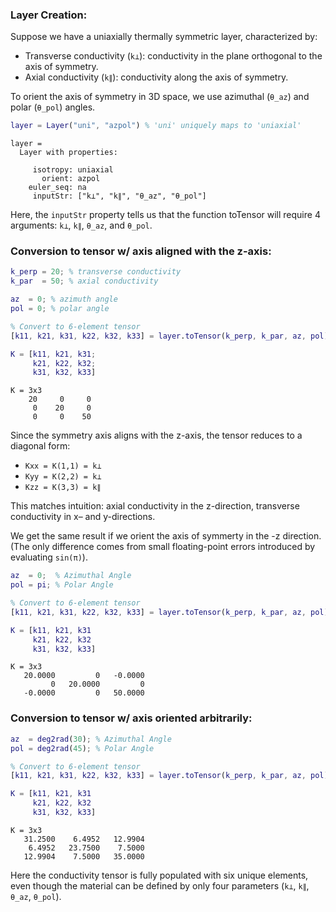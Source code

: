 
### Layer Creation:

Suppose we have a uniaxially thermally symmetric layer, characterized by:

-  Transverse conductivity (`k⊥`): conductivity in the plane orthogonal to the axis of symmetry. 
-  Axial conductivity (`k∥`): conductivity along the axis of symmetry. 

To orient the axis of symmetry in 3D space, we use azimuthal (`θ_az`) and polar (`θ_pol`) angles.

```matlab
layer = Layer("uni", "azpol") % 'uni' uniquely maps to 'uniaxial'
```

```matlabTextOutput
layer = 
  Layer with properties:

     isotropy: uniaxial
       orient: azpol
    euler_seq: na
     inputStr: ["k⊥", "k∥", "θ_az", "θ_pol"]
```


Here, the `inputStr` property tells us that the function toTensor will require 4 arguments: `k⊥`, `k∥`, `θ_az`, and `θ_pol`.

### Conversion to tensor w/ axis aligned with the z\-axis:
```matlab
k_perp = 20; % transverse conductivity
k_par  = 50; % axial conductivity

az  = 0; % azimuth angle
pol = 0; % polar angle

% Convert to 6-element tensor
[k11, k21, k31, k22, k32, k33] = layer.toTensor(k_perp, k_par, az, pol);

K = [k11, k21, k31;
     k21, k22, k32;
     k31, k32, k33]
```

```matlabTextOutput
K = 3x3
    20     0     0
     0    20     0
     0     0    50

```


Since the symmetry axis aligns with the z\-axis, the tensor reduces to a diagonal form:

-  `Kxx = K(1,1) = k⊥` 
-  `Kyy = K(2,2) = k⊥` 
-  `Kzz = K(3,3) = k∥` 

This matches intuition: axial conductivity in the z\-direction, transverse conductivity in x– and y\-directions.


We get the same result if we orient the axis of symmerty in the \-z direction.  (The only difference comes from small floating\-point errors introduced by evaluating `sin⁡(π)`).

```matlab
az  = 0;  % Azimuthal Angle
pol = pi; % Polar Angle

% Convert to 6-element tensor
[k11, k21, k31, k22, k32, k33] = layer.toTensor(k_perp, k_par, az, pol);

K = [k11, k21, k31
     k21, k22, k32
     k31, k32, k33]
```

```matlabTextOutput
K = 3x3
   20.0000         0   -0.0000
         0   20.0000         0
   -0.0000         0   50.0000

```

### Conversion to tensor w/ axis oriented arbitrarily:
```matlab
az  = deg2rad(30); % Azimuthal Angle
pol = deg2rad(45); % Polar Angle

% Convert to 6-element tensor
[k11, k21, k31, k22, k32, k33] = layer.toTensor(k_perp, k_par, az, pol);

K = [k11, k21, k31
     k21, k22, k32
     k31, k32, k33]
```

```matlabTextOutput
K = 3x3
   31.2500    6.4952   12.9904
    6.4952   23.7500    7.5000
   12.9904    7.5000   35.0000

```


Here the conductivity tensor is fully populated with six unique elements, even though the material can be defined by only four parameters (`k⊥`, `k∥`, `θ_az`, `θ_pol`).

